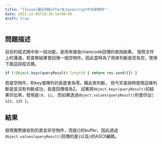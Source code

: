 ```yaml
---
title: "[Issue]要記得Buffer在Javascript中也是物件"
date: 2022-12-06T18:36:14+08:00
draft: true
---
```

## 問題描述
目前的程式碼中有一段功能，是用來接收chaincode回傳的查詢結果。
按照文件上的溝通，若查無結果會回傳一個空物件。因此當時為了用來判斷是否為空，使用下面這段程式碼。

```javascript
if (!Object.keys(queryResult).length) { return res.send({}) }
```

若是空物件，則key值陣列的長度會為零。藉此來判斷。
但今天查詢時發現這條判斷是並沒有判斷成功，長度回傳值為2。
試著將`Object.keys(queryResult)`的結果印出來，發現是`[0, 1]`。
而如果透過`Object.values(queryResult)`則會印出`[ 123, 125 ]`。

## 結果
發現實際接收到的直並非空物件，而是{}的buffer，因此透過`Object.values(queryResult)`回傳的是`{`以及`}`的ASCII編碼。